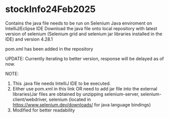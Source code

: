 # stockInfo24Feb2025

Contains the java file needs to be run on Selenium Java enviroment on IntelliJ/Eclipse IDE
Download the java file onto local repository with latest version of selenium (Selenium grid and selenium jar libraries installed in the IDE) and version 4.28.1


pom.xml has been added in the repository


UPDATE:  Currently iterating to better version, response will be delayed as of now.  

NOTE:
1. This .java file needs IntelliJ IDE to be executed.
2. Either use pom.xml in this link OR need to add jar file into the external libraries(Jar files are obtained by unzipping selenium-server, selenium-client/webdriver, selenium  (located in https://www.selenium.dev/downloads/ for java language bindings)
3. Modified for better readability
